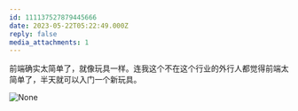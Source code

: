 ```yaml
---
id: 111137527879445666
date: 2023-05-22T05:22:49.000Z
reply: false
media_attachments: 1
---
```


前端确实太简单了，就像玩具一样。连我这个不在这个行业的外行人都觉得前端太简单了，半天就可以入门一个新玩具。

![None](https://files.e5n.cc/media_attachments/files/111/219/380/184/213/009/original/00887957b381e89e.webp)
